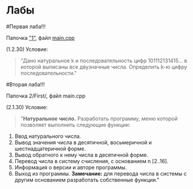 # Лабы

#Первая лаба!!!

Папочка ["1"](https://github.com/programming-653502/Shilov/tree/master/1), файл [main.cpp](https://github.com/programming-653502/Shilov/blob/master/1/main.cpp)

(1.2.30) Условие:

>"Дано натуральное k и последовательность цифр 101112131415… в которой выписаны все двузначные числа. Определить k-ю цифру последовательности."

#Вторая лаба!!!

Папочка 2/First/, файл main.cpp

(2.1.30) Условие:
>"**Натуральное число.** Разработать программу, меню которой
позволяет выполнить следующие функции:
1. Ввод натурального числа.
2. Вывод значения числа в десятичной, восьмеричной и
шестнадцатеричной форме.
3. Вывод обратного к нему числа в десятичной форме.
4. Перевод числа в систему счисления, с основанием n [2..16].
5. Информация о версии и авторе программы.
6. Выход из программы.
**Замечание:** для перевода числа в системы с другим основанием
разработать собственные функции."